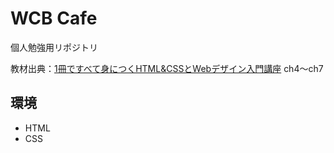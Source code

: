 # WCB Cafe

個人勉強用リポジトリ

教材出典：[1冊ですべて身につくHTML&CSSとWebデザイン入門講座](https://www.sbcr.jp/product/4797398892/) ch4～ch7

## 環境
- HTML
- CSS

